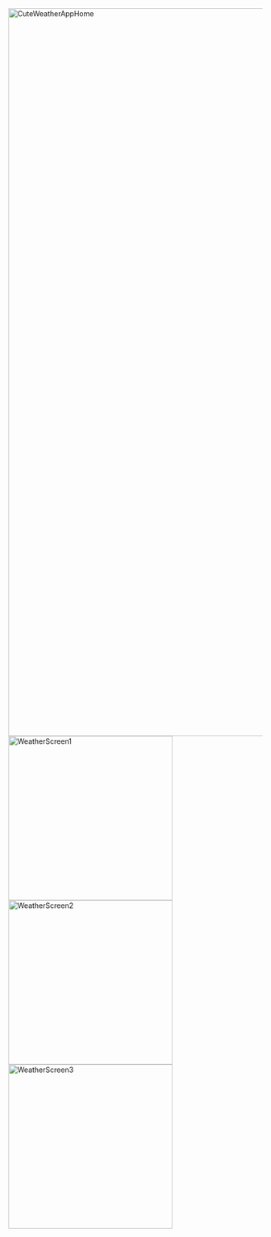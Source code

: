 <img width="1440" alt="CuteWeatherAppHome" src="https://github.com/user-attachments/assets/c1ba16b0-509d-43da-a61c-322eddd1f781">
<img width="325" alt="WeatherScreen1" src="https://github.com/user-attachments/assets/41292f54-41e2-4b3f-aaca-35aa1dc31ac4">
<img width="325" alt="WeatherScreen2" src="https://github.com/user-attachments/assets/c79571a8-69b1-49fa-a098-067fd1507c29">
<img width="325" alt="WeatherScreen3" src="https://github.com/user-attachments/assets/4a5e879a-bdee-4815-9f9f-0aa06f83221e">
